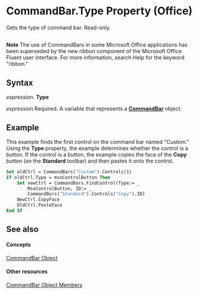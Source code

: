
# CommandBar.Type Property (Office)

Gets the type of command bar. Read-only.


## 


 **Note**  The use of CommandBars in some Microsoft Office applications has been superseded by the new ribbon component of the Microsoft Office Fluent user interface. For more information, search Help for the keyword "ribbon."


## Syntax

 _expression_. **Type**

 _expression_ Required. A variable that represents a **[CommandBar](78603954-40aa-64cb-c407-2e0820d65231.md)** object.


## Example

This example finds the first control on the command bar named "Custom." Using the  **Type** property, the example determines whether the control is a button. If the control is a button, the example copies the face of the **Copy** button (on the **Standard** toolbar) and then pastes it onto the control.


```vb
Set oldCtrl = CommandBars("Custom").Controls(1) 
If oldCtrl.Type = msoControlButton Then 
    Set newCtrl = CommandBars.FindControl(Type:= _ 
        MsoControlButton, ID:= _ 
        CommandBars("Standard").Controls("Copy").ID) 
    NewCtrl.CopyFace 
    OldCtrl.PasteFace 
End If
```


## See also


#### Concepts


[CommandBar Object](78603954-40aa-64cb-c407-2e0820d65231.md)
#### Other resources


[CommandBar Object Members](e3756e7e-56a8-33a4-722f-640e5cc69b6d.md)